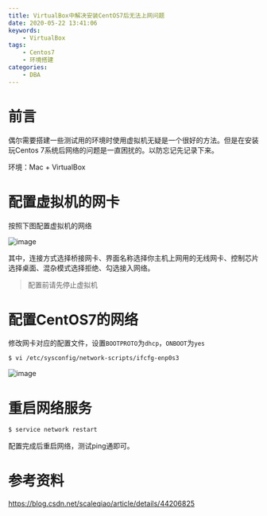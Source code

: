 ```yaml
---
title: VirtualBox中解决安装CentOS7后无法上网问题
date: 2020-05-22 13:41:06
keywords:
    - VirtualBox
tags:
    - Centos7
    - 环境搭建
categories:
    - DBA
---
```


# 前言

偶尔需要搭建一些测试用的环境时使用虚拟机无疑是一个很好的方法。但是在安装玩Centos 7系统后网络的问题是一直困扰的。以防忘记先记录下来。

<!-- more -->

环境：Mac + VirtualBox

# 配置虚拟机的网卡

按照下图配置虚拟机的网络

![image](https://user-images.githubusercontent.com/26972260/82634776-400ac680-9c31-11ea-86d2-1ca66c615e5a.png)

其中，连接方式选择桥接网卡、界面名称选择你主机上网用的无线网卡、控制芯片选择桌面、混杂模式选择拒绝、勾选接入网络。

> 配置前请先停止虚拟机

# 配置CentOS7的网络

修改网卡对应的配置文件，设置`BOOTPROTO`为`dhcp`，`ONBOOT`为`yes`

``` bash
$ vi /etc/sysconfig/network-scripts/ifcfg-enp0s3
```

![image](https://user-images.githubusercontent.com/26972260/82634922-9d9f1300-9c31-11ea-98f7-5ad6dd5ac3bf.png)

# 重启网络服务

``` bash
$ service network restart
```

配置完成后重启网络，测试ping通即可。

# 参考资料

https://blog.csdn.net/scaleqiao/article/details/44206825